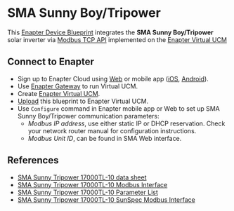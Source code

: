 # SMA Sunny Boy/Tripower

This [Enapter Device Blueprint](https://go.enapter.com/marketplace-readme) integrates the **SMA Sunny Boy/Tripower** solar inverter via [Modbus TCP API](https://go.enapter.com/developers-modbustcp) implemented on the [Enapter Virtual UCM](https://go.enapter.com/handbook-vucm)

## Connect to Enapter

- Sign up to Enapter Cloud using [Web](https://cloud.enapter.com/) or mobile app ([iOS](https://apps.apple.com/app/id1388329910), [Android](https://play.google.com/store/apps/details?id=com.enapter&hl=en)).
- Use [Enapter Gateway](https://go.enapter.com/handbook-gateway-setup) to run Virtual UCM.
- Create [Enapter Virtual UCM](https://go.enapter.com/handbook-vucm).
- [Upload](https://go.enapter.com/developers-upload-blueprint) this blueprint to Enapter Virtual UCM.
- Use `Configure` command in Enapter mobile app or Web to set up SMA Sunny Boy/Tripower communication parameters:
  - _Modbus IP address_, use either static IP or DHCP reservation. Check your network router manual for configuration instructions.
  - _Modbus Unit ID_, can be found in SMA Web interface.

## References

- [SMA Sunny Tripower 17000TL-10 data sheet](https://go.enapter.com/sma-sunny-tripower-17000tl10-datasheet)
- [SMA Sunny Tripower 17000TL-10 Modbus Interface](https://go.enapter.com/sma-modbus-zip)
- [SMA Sunny Tripower 17000TL-10 Parameter List](https://go.enapter.com/sma-paramaters-zip)
- [SMA Sunny Tripower 17000TL-10 SunSpec Modbus Interface](https://go.enapter.com/sma-sunspec-modbus-v22-zip)
